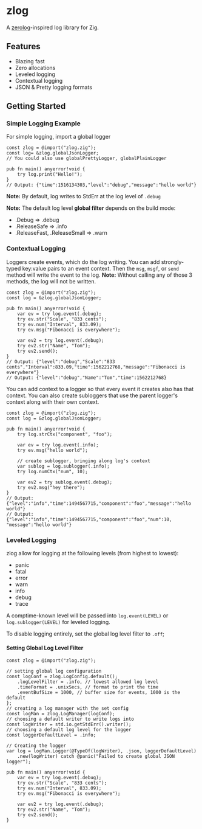 # zlog
A [zerolog](https://github.com/rs/zerolog)-inspired log library for Zig.

## Features
 - Blazing fast
 - Zero allocations
 - Leveled logging
 - Contextual logging 
 - JSON & Pretty logging formats

## Getting Started
### Simple Logging Example
For simple logging, import a global logger
```zig
const zlog = @import("zlog.zig");
const log= &zlog.globalJsonLogger;
// You could also use globalPrettyLogger, globalPlainLogger 

pub fn main() anyerror!void {
    try log.print("Hello!");
}
// Output: {"time":1516134303,"level":"debug","message":"hello world"}
```
**Note:** By default, log writes to StdErr at the log level of `.debug`

**Note:** The default log level **global filter** depends on the build mode:
- .Debug => .debug
- .ReleaseSafe => .info
- .ReleaseFast, .ReleaseSmall => .warn

### Contextual Logging
Loggers create events, which do the log writing.
You can add strongly-typed key:value pairs to an event context.
Then the `msg`, `msgf`, or `send` method will write the event to the log.
**Note:** Without calling any of those 3 methods, the log will not be written.

```zig
const zlog = @import("zlog.zig");
const log = &zlog.globalJsonLogger;

pub fn main() anyerror!void {
    var ev = try log.event(.debug);
    try ev.str("Scale", "833 cents");
    try ev.num("Interval", 833.09);
    try ev.msg("Fibonacci is everywhere");

    var ev2 = try log.event(.debug);
    try ev2.str("Name", "Tom");
    try ev2.send();
}
// Output: {"level":"debug","Scale":"833 cents","Interval":833.09,"time":1562212768,"message":"Fibonacci is everywhere"}
// Output: {"level":"debug","Name":"Tom","time":1562212768}
```

You can add context to a logger so that every event it creates also has that context.
You can also create subloggers that use the parent logger's context along with their own context.

```zig
const zlog = @import("zlog.zig");
const log = &zlog.globalJsonLogger;

pub fn main() anyerror!void {
    try log.strCtx("component", "foo");

    var ev = try log.event(.info);
    try ev.msg("hello world");

    // create sublogger, bringing along log's context 
    var sublog = log.sublogger(.info);
    try log.numCtx("num", 10);

    var ev2 = try sublog.event(.debug);
    try ev2.msg("hey there");
}
// Output: {"level":"info","time":1494567715,"component":"foo","message":"hello world"}
// Output: {"level":"info","time":1494567715,"component":"foo","num":10, "message":"hello world"}
```

### Leveled Logging

zlog allow for logging at the following levels (from highest to lowest):
- panic
- fatal
- error
- warn
- info
- debug
- trace

A comptime-known level will be passed into `log.event(LEVEL)` or `log.sublogger(LEVEL)`
for leveled logging.

To disable logging entirely, set the global log level filter to `.off`;

#### Setting Global Log Level Filter

```zig
const zlog = @import("zlog.zig");

// setting global log configuration
const logConf = zlog.LogConfig.default();
    .logLevelFilter = .info, // lowest allowed log level
    .timeFormat = .unixSecs, // format to print the time
    .eventBufSize = 1000, // buffer size for events, 1000 is the default
};
// creating a log manager with the set config
const logMan = zlog.LogManager(logConf);
// choosing a default writer to write logs into
const logWriter = std.io.getStdErr().writer();
// choosing a default log level for the logger
const loggerDefaultLevel = .info;

// Creating the logger
var log = logMan.Logger(@TypeOf(logWriter), .json, loggerDefaultLevel)
    .new(logWriter) catch @panic("Failed to create global JSON logger");

pub fn main() anyerror!void {
    var ev = try log.event(.debug);
    try ev.str("Scale", "833 cents");
    try ev.num("Interval", 833.09);
    try ev.msg("Fibonacci is everywhere");

    var ev2 = try log.event(.debug);
    try ev2.str("Name", "Tom");
    try ev2.send();
}
```
